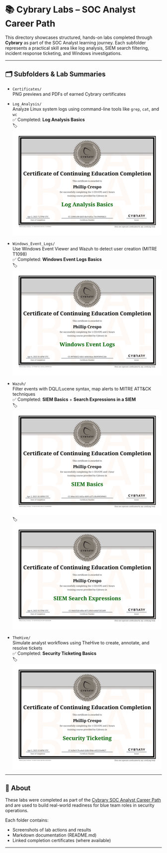 # 📚 Cybrary Labs – SOC Analyst Career Path

This directory showcases structured, hands-on labs completed through **Cybrary** as part of the SOC Analyst learning journey. Each subfolder represents a practical skill area like log analysis, SIEM search filtering, incident response ticketing, and Windows investigations.

---

## 🗂️ Subfolders & Lab Summaries

- `Certificates/`  
  PNG previews and PDFs of earned Cybrary certificates

- `Log_Analysis/`  
  Analyze Linux system logs using command-line tools like `grep`, `cat`, and `wc`  
  ✅ Completed: **Log Analysis Basics**  
  🏷️ ![Log Analysis Cert](./Certificates/cybrary-cert-log-analysis-basics.png)

- `Windows_Event_Logs/`  
  Use Windows Event Viewer and Wazuh to detect user creation (MITRE T1098)  
  ✅ Completed: **Windows Event Logs Basics**  
  🏷️ ![Windows Logs Cert](./Certificates/cybrary-cert-windows-event-logs-basics.png)

- `Wazuh/`  
  Filter events with DQL/Lucene syntax, map alerts to MITRE ATT&CK techniques  
  ✅ Completed: **SIEM Basics** + **Search Expressions in a SIEM**  
  🏷️ ![SIEM Basics Cert](./Certificates/cybrary-cert-siem-basics.png)  
  🏷️ ![Search Exp Cert](./Certificates/cybrary-cert-search-expressions-in-a-siem.png)

- `TheHive/`  
  Simulate analyst workflows using TheHive to create, annotate, and resolve tickets  
  ✅ Completed: **Security Ticketing Basics**  
  🏷️ ![TheHive Cert](./Certificates/cybrary-cert-security-ticketing-basics.png)

---

## 🔎 About

These labs were completed as part of the [Cybrary SOC Analyst Career Path](https://www.cybrary.it/) and are used to build real-world readiness for blue team roles in security operations.

Each folder contains:
- Screenshots of lab actions and results
- Markdown documentation (README.md)
- Linked completion certificates (where available)

---
